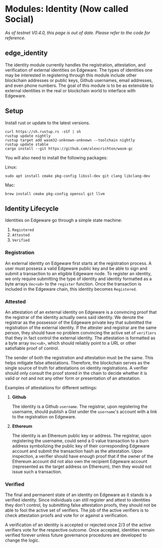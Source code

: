 # Modules: Identity \(Now called Social\)

_As of testnet V0.4.0, this page is out of date. Please refer to the code for reference._

## edge\_identity

The identity module currently handles the registration, attestation, and verification of external identities on Edgeware. The types of identities one may be interested in registering through this module include other blockchain addresses or public keys, Github usernames, email addresses, and even phone numbers. The goal of this module is to be as extensible to external identities in the real or blockchain world to interface with Edgeware.

## Setup

Install rust or update to the latest versions.

```text
curl https://sh.rustup.rs -sSf | sh
rustup update nightly
rustup target add wasm32-unknown-unknown --toolchain nightly
rustup update stable
cargo install --git https://github.com/alexcrichton/wasm-gc
```

You will also need to install the following packages:

Linux:

```text
sudo apt install cmake pkg-config libssl-dev git clang libclang-dev
```

Mac:

```text
brew install cmake pkg-config openssl git llvm
```

## Identity Lifecycle

Identities on Edgeware go through a simple state machine:

1. `Registered`
2. `Attested`
3. `Verified`

### Registration

An external identity on Edgeware first starts at the registration process. A user must possess a valid Edgeware public key and be able to sign and submit a transaction to an eligible Edgeware node. To register an identity, we only require submitting the type of identity and identity formatted as a byte arrays `Vec<u8>` to the `register` function. Once the transaction is included in the Edgeware chain, this identity becomes `Registered`.

### Attested

An attestation of an external identity on Edgeware is a convincing proof that the registrar of the identity actually owns said identity. We denote the registrar as the possessor of the Edgeware private key that submitted the registration of the external identity. If the attester and registrar are the same person, they should have no problem convincing the active set of `verifiers` that they in fact control the external identity. The attestation is formatted as a byte array `Vec<u8>`, which should reliably point to a URL or other satisfiable proof of control.

The sender of both the registration and attestation must be the same. This helps mitigate false attestations. Therefore, the blockchain serves as the single source of truth for attestations on identity registrations. A verifier should only consult the proof stored in the chain to decide whether it is valid or not and not any other form or presentation of an attestation.

Examples of attestations for different settings:

1. **Github**

   The identity is a Github `username`. The registrar, upon registering the username, should publish a Gist under the `username`'s account with a link to the registration on Edgeware.

2. **Ethereum**

   The identity is an Ethereum public key or address. The registrar, upon registering the username, could send a 0 value transaction to a burn address symbolizing the public key of their corresponding Edgeware account and submit the transaction hash as the attestation. Upon inspection, a verifier should have enough proof that if the owner of the Ethereum account did not also own the recipient Edgeware account \(represented as the target address on Ethereum\), then they would not issue such a transaction.

### Verified

The final and permanent state of an identity on Edgeware as it stands is a verified identity. Since individuals can still register and attest to identities they don't control, by submitting false attestation proofs, they should not be able to fool the active set of verifiers. The job of the active verifiers is to check attestation proofs and vote for or against a verification.

A verification of an identity is accepted or rejected once 2/3 of the active verifiers vote for the respective outcome. Once accepted, identities remain verified forever unless future governance procedures are developed to change the logic.

